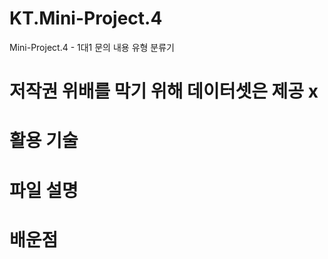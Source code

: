 # KT.Mini-Project.4
Mini-Project.4 - 1대1 문의 내용 유형 분류기

# 저작권 위배를 막기 위해 데이터셋은 제공 x
# 활용 기술
# 파일 설명
# 배운점
